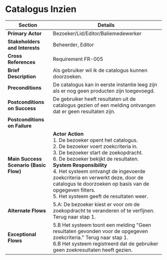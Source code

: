 # Catalogus Inzien
<table>
    <thead>
        <tr>
            <th><strong>Section</strong></th>
            <th><strong>Details</strong></th>
        </tr>
    </thead>
    <tbody>
        <tr>
            <td><strong>Primary Actor</strong></td>
            <td>Bezoeker/Lid/Editor/Baliemedewerker</td>
        </tr>
        <tr>
            <td><strong>Stakeholders and Interests</strong></td>
            <td>Beheerder, Editor</td>
        </tr>
        <tr>
            <td><strong>Cross References</strong></td>
            <td>Requirement FR-005</td>
        </tr>
        <tr>
            <td><strong>Brief Description</strong></td>
            <td>Als gebruiker wil ik de catalogus kunnen doorzoeken.</td>
        </tr>
        <tr>
            <td><strong>Preconditions</strong></td>
            <td> De catalogus kan in eerste instantie leeg zijn als er nog geen producten zijn toegevoegd.<br>
                </td>
        </tr>
        <tr>
            <td><strong>Postconditions on Success</strong></td>
            <td>De gebruiker heeft resultaten uit de catalogus gezien of een melding ontvangen dat er geen resultaten zijn.</td>
        </tr></td>
        </tr>
        <tr>
            <td><strong>Postconditions on Failure</strong></td>
            <td></td>
        </tr>
        <tr>
            <td><strong>Main Success Scenario (Basic Flow)</strong></td>
            <td><strong>Actor Action</strong><br>1. De bezoeker opent het catalogus.<br>2. De bezoeker voert zoekcriteria in.<br>3. De bezoeker start de zoekopdracht.<br>6. De bezoeker bekijkt de resultaten.<br> <strong>System Responsibility</strong><br>4. Het systeem ontvangt de ingevoerde zoekcriteria en verwerkt deze, door de catalogus te doorzoeken op basis van de opgegeven filters.<br>5. Het systeem geeft de resultaten weer.</td>
        </tr>
        <tr>
            <td><strong>Alternate Flows</strong></td>
            <td>5.A: De bezoeker kiest er voor om de zoekopdracht te veranderen of te verfijnen. Terug naar stap 1.</td>
        </tr>
        <tr>    
            <td><strong>Exceptional Flows</strong></td>
            <td> 5.B Het systeem toont een melding "Geen resultaten gevonden voor de opgegeven zoekcriteria." Terug naar stap 1.<br>
                6.B Het systeem registreerd dat de gebruiker geen zoekresultaten heeft gezien. </td>
        </tr>
    </tbody>
</table>

